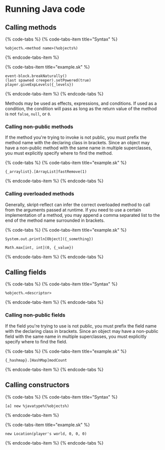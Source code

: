 # Running Java code

## Calling methods

{% code-tabs %}
{% code-tabs-item title="Syntax" %}
```text
%object%.<method name>(%objects%)
```
{% endcode-tabs-item %}

{% code-tabs-item title="example.sk" %}
```
event-block.breakNaturally()
(last spawned creeper).setPowered(true)
player.giveExpLevels({_levels})
```
{% endcode-tabs-item %}
{% endcode-tabs %}

Methods may be used as effects, expressions, and conditions. If used as a condition, the condition will pass as long as the return value of the method is not `false`, `null`, or `0`.

### Calling non-public methods

If the method you're trying to invoke is not public, you must prefix the method name with the declaring class in brackets. Since an object may have a non-public method with the same name in multiple superclasses, you must explicitly specify where to find the method.

{% code-tabs %}
{% code-tabs-item title="example.sk" %}
```text
{_arraylist}.[ArrayList]fastRemove(1)
```
{% endcode-tabs-item %}
{% endcode-tabs %}

### Calling overloaded methods

Generally, skript-reflect can infer the correct overloaded method to call from the arguments passed at runtime. If you need to use a certain implementation of a method, you may append a comma separated list to the end of the method name surrounded in brackets.

{% code-tabs %}
{% code-tabs-item title="example.sk" %}
```text
System.out.println[Object]({_something})

Math.max[int, int](0, {_value})
```
{% endcode-tabs-item %}
{% endcode-tabs %}

## Calling fields

{% code-tabs %}
{% code-tabs-item title="Syntax" %}
```text
%object%.<descriptor>
```
{% endcode-tabs-item %}
{% endcode-tabs %}

### Calling non-public fields

If the field you're trying to use is not public, you must prefix the field name with the declaring class in brackets. Since an object may have a non-public field with the same name in multiple superclasses, you must explicitly specify where to find the field.

{% code-tabs %}
{% code-tabs-item title="example.sk" %}
```text
{_hashmap}.[HashMap]modCount
```
{% endcode-tabs-item %}
{% endcode-tabs %}

## Calling constructors

{% code-tabs %}
{% code-tabs-item title="Syntax" %}
```text
[a] new %javatype%(%objects%)
```
{% endcode-tabs-item %}

{% code-tabs-item title="example.sk" %}
```
new Location(player's world, 0, 0, 0)
```
{% endcode-tabs-item %}
{% endcode-tabs %}



